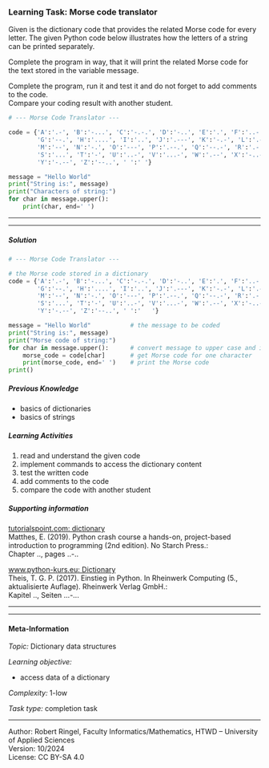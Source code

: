 ### Learning Task: Morse code translator

Given is the dictionary code that provides the related Morse code for every letter. 
The given Python code below illustrates how the letters of a string can be printed separately.

Complete the program in way, that it will print the related Morse code for the text stored in the variable message.

Complete the program, run it and test it and do not forget to add comments to the code.  
Compare your coding result with another student.

``` python
# --- Morse Code Translator ---

code = {'A':'.-', 'B':'-...', 'C':'-.-.', 'D':'-..', 'E':'.', 'F':'..-.', 
        'G':'--.', 'H':'....', 'I':'..', 'J':'.---', 'K':'-.-', 'L':'.-..', 
        'M':'--', 'N':'-.', 'O':'---', 'P':'.--.', 'Q':'--.-', 'R':'.-.', 
        'S':'...', 'T':'-', 'U':'..-', 'V':'...-', 'W':'.--', 'X':'-..-', 
        'Y':'-.--', 'Z':'--..', ' ':' '}

message = "Hello World"
print("String is:", message)
print("Characters of string:")
for char in message.upper():
	print(char, end=' ')
```
---------------------------------------
---------------------------------------

##### Solution

``` python
# --- Morse Code Translator ---

# the Morse code stored in a dictionary
code = {'A':'.-', 'B':'-...', 'C':'-.-.', 'D':'-..', 'E':'.', 'F':'..-.', 
        'G':'--.', 'H':'....', 'I':'..', 'J':'.---', 'K':'-.-', 'L':'.-..', 
        'M':'--', 'N':'-.', 'O':'---', 'P':'.--.', 'Q':'--.-', 'R':'.-.', 
        'S':'...', 'T':'-', 'U':'..-', 'V':'...-', 'W':'.--', 'X':'-..-', 
        'Y':'-.--', 'Z':'--..', ' ':'   '}

message = "Hello World"           # the message to be coded
print("String is:", message)
print("Morse code of string:")
for char in message.upper():      # convert message to upper case and iterate all characters
	morse_code = code[char]       # get Morse code for one character
	print(morse_code, end=' ')    # print the Morse code
print()
```

##### Previous Knowledge

- basics of dictionaries
- basics of strings
  
##### Learning Activities

1) read and understand the given code
2) implement commands to access the dictionary content
3) test the written code
4) add comments to the code
5) compare the code with another student

##### Supporting information

[tutorialspoint.com: dictionary](https://www.tutorialspoint.com/python/python_dictionary.htm)  
Matthes, E. (2019). Python crash course a hands-on, project-based introduction to programming (2nd edition). No Starch Press.:  
Chapter .., pages ..-..  

[www.python-kurs.eu: Dictionary](https://www.python-kurs.eu/python3_dictionaries.php)  
Theis, T. G. P. (2017). Einstieg in Python. In Rheinwerk Computing (5., aktualisierte Auflage). Rheinwerk Verlag GmbH.:   
Kapitel .., Seiten ...-... 

---------------------------------------
---------------------------------------
#### Meta-Information
*Topic:*  Dictionary data structures 

*Learning objective:*  
- access data of a dictionary

[//]: # "learning objective: 1-dictionary"
[//]: # "previous knowledge: 1-dictionary 2-string"

*Complexity:*  1-low 

*Task type:*  completion task 

----
Author: Robert Ringel, Faculty Informatics/Mathematics, HTWD – University of Applied Sciences  
Version: 10/2024            
License: CC BY-SA 4.0
